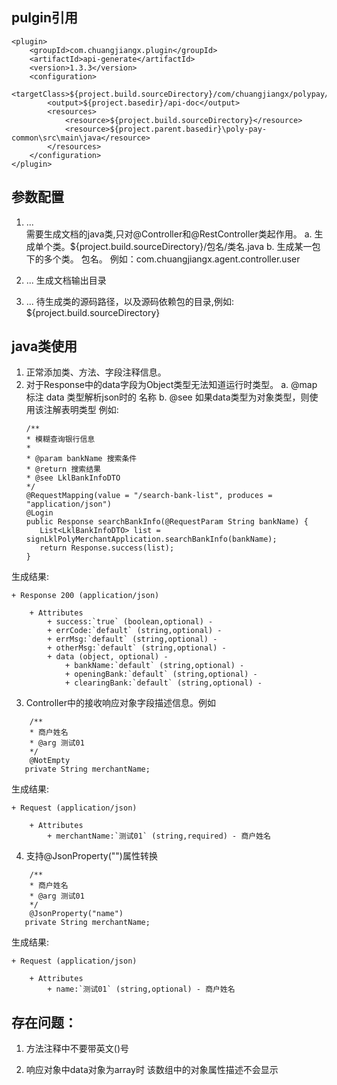 ## pulgin引用
```
<plugin>
    <groupId>com.chuangjiangx.plugin</groupId>
    <artifactId>api-generate</artifactId>
    <version>1.3.3</version>
    <configuration>
        <targetClass>${project.build.sourceDirectory}/com/chuangjiangx/polypay/availability/controller/LklMerchantController.java</targetClass>
        <output>${project.basedir}/api-doc</output>
        <resources>
            <resource>${project.build.sourceDirectory}</resource>
            <resource>${project.parent.basedir}\poly-pay-common\src\main\java</resource>
        </resources>
    </configuration>
</plugin>
```
## 参数配置
1. <targetClass>...</targetClass>  
需要生成文档的java类,只对@Controller和@RestController类起作用。
    a. 生成单个类。${project.build.sourceDirectory}/包名/类名.java
    b. 生成某一包下的多个类。 包名。 例如：com.chuangjiangx.agent.controller.user

2. <output>...</output>
生成文档输出目录

3. <resources>...</resources>
待生成类的源码路径，以及源码依赖包的目录,例如:
<resource>${project.build.sourceDirectory}</resource>

## java类使用
1. 正常添加类、方法、字段注释信息。
2. 对于Response中的data字段为Object类型无法知道运行时类型。
    a. @map 标注 data 类型解析json时的 名称
    b. @see 如果data类型为对象类型，则使用该注解表明类型
例如:
    ```
    /**
    * 模糊查询银行信息
    *
    * @param bankName 搜索条件
    * @return 搜索结果
    * @see LklBankInfoDTO
    */
   @RequestMapping(value = "/search-bank-list", produces = "application/json")
   @Login
   public Response searchBankInfo(@RequestParam String bankName) {
       List<LklBankInfoDTO> list = signLklPolyMerchantApplication.searchBankInfo(bankName);
       return Response.success(list);
   }
    ```
生成结果:

```
+ Response 200 (application/json)

    + Attributes
        + success:`true` (boolean,optional) -
        + errCode:`default` (string,optional) -
        + errMsg:`default` (string,optional) -
        + otherMsg:`default` (string,optional) -
        + data (object, optional) -
            + bankName:`default` (string,optional) -
            + openingBank:`default` (string,optional) -
            + clearingBank:`default` (string,optional) -
```


3. Controller中的接收响应对象字段描述信息。例如
```
    /**
    * 商户姓名
    * @arg 测试01
    */
    @NotEmpty
   private String merchantName;
```
生成结果:

```
+ Request (application/json)

    + Attributes
        + merchantName:`测试01` (string,required) - 商户姓名

```

4. 支持@JsonProperty("")属性转换
```
    /**
    * 商户姓名
    * @arg 测试01
    */
    @JsonProperty("name")
   private String merchantName;
```
生成结果:

```
+ Request (application/json)

    + Attributes
        + name:`测试01` (string,optional) - 商户姓名

```

## 存在问题：
1. 方法注释中不要带英文()号 

2. 响应对象中data对象为array时 该数组中的对象属性描述不会显示
